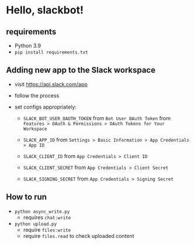 # Hello, slackbot!

## requirements
- Python 3.9
- `pip install requirements.txt`

## Adding new app to the Slack workspace
- visit https://api.slack.com/app
- follow the process

- set configs appropriately:
  - `SLACK_BOT_USER_OAUTH_TOKEN` from `Bot User OAuth Token` from `Features > OAuth & Permissions > OAuth Tokens for Your Workspace`

  - `SLACK_APP_ID` from `Settings > Basic Information > App Credentials > App ID`
  - `SLACK_CLIENT_ID` from `App Credentials > Client ID`
  - `SLACK_CLIENT_SECRET` from `App Credentials > Client Secret`
  - `SLACK_SIGNING_SECRET` from `App Credentials > Signing Secret`

## How to run
- `python async_write.py`
  - requires `chat:write`
- `python upload.py`
  - require `files:write`
  - require `files.read` to check uploaded content
